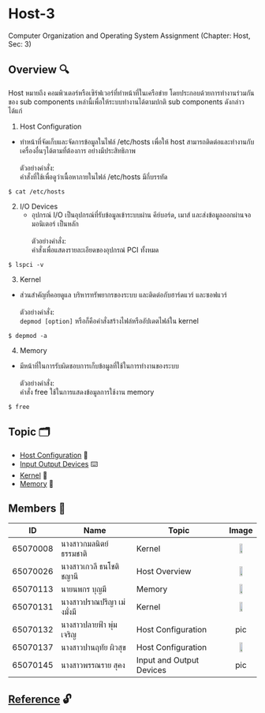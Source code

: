 # Host-3
Computer Organization and Operating System Assignment (Chapter: Host, Sec: 3)

## Overview :mag:
Host หมายถึง คอมพิวเตอร์หรือเซิร์ฟเวอร์ที่ทำหน้าที่ในเครือข่าย โดยประกอบด้วยการทำงานร่วมกันของ sub components เหล่านี้เพื่อให้ระบบทำงานได้ตามปกติ sub components ดังกล่าวได้แก่<br />
1. Host Configuration<br />
  - ทำหน้าที่จัดเก็บและจัดการข้อมูลในไฟล์ /etc/hosts เพื่อให้ host สามารถติดต่อและทำงานกับเครื่องอื่นๆได้ตามที่ต้องการ อย่างมีประสิทธิภาพ <br /><br />
   ตัวอย่างคำสั่ง:<br />
   คำสั่งที่ใช้เพื่อดูว่าเนื้อหาภายในไฟล์ /etc/hosts มีกี่บรรทัด
  ```
  $ cat /etc/hosts
  ```
2. I/O Devices<br />
   - อุปกรณ์ I/O เป็นอุปกรณ์ที่รับข้อมูลเข้าระบบผ่าน คีย์บอร์ด, เมาส์ และส่งข้อมูลออกผ่านจอมอนิเตอร์ เป็นหลัก<br /><br />
   ตัวอย่างคำสั่ง:<br />
   คำสั่งเพื่อแสดงรายละเอียดของอุปกรณ๋ PCI ทั้งหมด
  ```
 $ lspci -v
  ```
3. Kernel<br />
  - ส่วนสำคัญที่คอยดูแล บริหารทรัพยากรของระบบ และติดต่อกับฮาร์ดแวร์ และซอฟแวร์ <br /><br />
  ตัวอย่างคำสั่ง:<br />
   `depmod [option]` หรือก็คือคำสั่งสร้างไฟล๋หรืออัปเดตไฟล์ใน kernel
  ```
  $ depmod -a
  ```
4. Memory<br />
 - มีหน้าที่ในการรับผิดชอบการเก็บข้อมูลที่ใช้ในการทำงานของระบบ  <br /><br />
 ตัวอย่างคำสั่ง:<br />
   คำสั่ง free ใช้ในการแสดงข้อมูลการใช้งาน memory
  ```
  $ free
  ```
## Topic :card_index_dividers:
- [Host Configuration](https://github.com/aaomprt/Host-3/tree/main/Host%20Configuration) :paperclip:
- [Input Output Devices](https://github.com/aaomprt/Host-3/tree/main/Input%20Output%20Devices) :keyboard:
- [Kernel](https://github.com/aaomprt/Host-3/tree/main/Kernel) :pushpin:
- [Memory](https://github.com/aaomprt/Host-3/tree/main/Memory) :floppy_disk:

## Members :space_invader:

| ID  | Name | Topic | Image
| ------------- | ------------- | ------------- | :-----------: |
| 65070008  | นางสาวกมลนิตย์ ธรรมชาติ  | Kernel | <img src="https://scontent.fbkk28-1.fna.fbcdn.net/v/t39.30808-6/426359464_1475576286636292_2307075857368261346_n.jpg?stp=cp6_dst-jpg_p180x540&_nc_cat=105&ccb=1-7&_nc_sid=3635dc&_nc_ohc=ClEWIRrpeMIAX-vlqYc&_nc_ht=scontent.fbkk28-1.fna&oh=00_AfDEFF-K0TOSfIDXQq_E61Bmg8-hWh7BJju6XA2O2pSY3g&oe=65C8C6F1" width="35%"> |
| 65070026  | นางสาวเกวลี ธนโชติชญานี  | Host Overview | <img src="https://private-user-images.githubusercontent.com/118044723/303320018-39416715-a1ca-4305-b6e8-638609a59a46.jpg?jwt=eyJhbGciOiJIUzI1NiIsInR5cCI6IkpXVCJ9.eyJpc3MiOiJnaXRodWIuY29tIiwiYXVkIjoicmF3LmdpdGh1YnVzZXJjb250ZW50LmNvbSIsImtleSI6ImtleTUiLCJleHAiOjE3MDczOTQxNDAsIm5iZiI6MTcwNzM5Mzg0MCwicGF0aCI6Ii8xMTgwNDQ3MjMvMzAzMzIwMDE4LTM5NDE2NzE1LWExY2EtNDMwNS1iNmU4LTYzODYwOWE1OWE0Ni5qcGc_WC1BbXotQWxnb3JpdGhtPUFXUzQtSE1BQy1TSEEyNTYmWC1BbXotQ3JlZGVudGlhbD1BS0lBVkNPRFlMU0E1M1BRSzRaQSUyRjIwMjQwMjA4JTJGdXMtZWFzdC0xJTJGczMlMkZhd3M0X3JlcXVlc3QmWC1BbXotRGF0ZT0yMDI0MDIwOFQxMjA0MDBaJlgtQW16LUV4cGlyZXM9MzAwJlgtQW16LVNpZ25hdHVyZT1jYmViYWEzYjc5ZTBjZjI5OGNhYWEyZTAwNGFmM2UwNTExNDU2ZGUwNTAxZTcyNTA1OGE2NjZiYzg1MzI3YzU1JlgtQW16LVNpZ25lZEhlYWRlcnM9aG9zdCZhY3Rvcl9pZD0wJmtleV9pZD0wJnJlcG9faWQ9MCJ9.GxNcpoK8cYD4yzN3gnSIM2MA9jK5V7E5GZcX7eZIV7c" width="35%"> |
| 65070113  | นายนพกร บุญมี  | Memory | <img src="https://github.com/aaomprt/Host-3/assets/117189340/891729e4-b890-4c68-8ae3-bc88cbd90e5d" width="35%"> |
| 65070131  | นางสาวปราณปรีญา เม่งมั่งมี  | Kernel | <img src="https://scontent.fbkk3-4.fna.fbcdn.net/v/t39.30808-1/357108356_6260830513993404_6867662345275536233_n.jpg?stp=dst-jpg_p320x320&_nc_cat=108&ccb=1-7&_nc_sid=5740b7&_nc_eui2=AeE80EGz3AZxG-4hQSqa8CPv13EjVCntvmjXcSNUKe2-aJtoXaAb9LTWeWh3jWBvlbhOJYQAyFBcKMZfPDlEP3m8&_nc_ohc=YabJ-qpm2wYAX8SQZGG&_nc_ht=scontent.fbkk3-4.fna&oh=00_AfDiuW7gOZ0MjkbfcwWLZ3aoRssuPImaqVbGtDO4L_1otw&oe=65CA83B7" width="35%"> |
| 65070132  | นางสาวปลายฟ้า พุ่มเจริญ  | Host Configuration | pic |
| 65070137  | นางสาวปานฤทัย ผิวสุข  | Host Configuration | <img src="https://scontent.fbkk22-4.fna.fbcdn.net/v/t39.30808-6/426748090_2045454635819086_4290629315869297157_n.jpg?_nc_cat=109&ccb=1-7&_nc_sid=dd5e9f&_nc_ohc=W7nj3MNRNMoAX9jqJ1A&_nc_ht=scontent.fbkk22-4.fna&oh=00_AfBVLSViEwyaxXeiqrINlAkeIqT2z1ABPY8Zh_LElID1nQ&oe=65CA476D" width="35%"> |
| 65070145  | นางสาวพรรณราย สุคง  | Input and Output Devices | pic |

## [Reference](https://github.com/aaomprt/Host-3/blob/main/references.md) :unlock:




